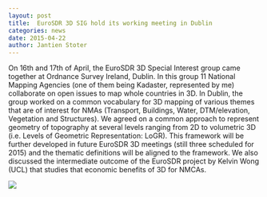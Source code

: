 ```yaml
---
layout: post
title:  EuroSDR 3D SIG hold its working meeting in Dublin
categories: news
date: 2015-04-22
author: Jantien Stoter
---
```


On 16th and 17th of April, the EuroSDR 3D Special Interest group came together at Ordnance Survey Ireland, Dublin. In this group 11 National Mapping Agencies (one of them being Kadaster, represented by me) collaborate on open issues to map whole countries in 3D. In Dublin, the group worked on a common vocabulary for 3D mapping of various themes that are of interest for NMAs (Transport, Buildings, Water, DTM/elevation, Vegetation and Structures). We agreed on a common approach to represent geometry of topography at several levels ranging from 2D to volumetric 3D (i.e. Levels of Geometric Representation: LoGR). This framework will be further developed in future EuroSDR 3D meetings (still three scheduled for 2015) and the thematic definitions will be aligned to the framework. We also discussed the intermediate outcome of the EuroSDR project by Kelvin Wong (UCL) that studies that economic benefits of 3D for NMCAs.


<div class="row">
  <div class="col-sm-12 hidden-xs nopadding"><img class="img-responsive" src="{{ "/img/2015/EuroSDR3DSIG-Dublin.png" | prepend: site.baseurl }}" /></div>
</div>
